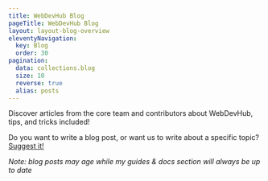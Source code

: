 ```yaml
---
title: WebDevHub Blog
pageTitle: WebDevHub Blog
layout: layout-blog-overview
eleventyNavigation:
  key: Blog
  order: 30
pagination:
  data: collections.blog
  size: 10
  reverse: true
  alias: posts
---
```


Discover articles from the core team and contributors about WebDevHub, tips, and tricks included!

Do you want to write a blog post, or want us to write about a specific topic? [Suggest it!](https://github.com/modernweb-dev/web/issues/new?title=[blog%20post]%20Write%20about%20...&labels=blog%20post&body=I%20would%20like%20to%20write%20about...)

_Note: blog posts may age while my guides & docs section will always be up to date_
